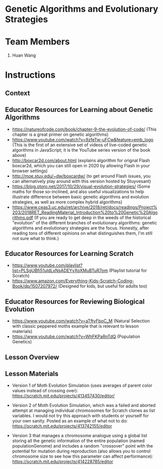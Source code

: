 # Genetic Algorithms and Evolutionary Strategies
# Team Members
1. Huan Wang


# Instructions

## Context


## Educator Resources for Learning about Genetic Algorithms
* https://natureofcode.com/book/chapter-9-the-evolution-of-code/ (This chapter is a great primer on genetic algorithms)
* https://www.youtube.com/watch?v=9zfeTw-uFCw&feature=emb_logo (This is the first of an extensive set of videos of live-coded genetic algorithms in JavaScript; it is the YouTube series version of the book above)
* http://boxcar2d.com/about.html (explains algorithm for orignal Flash boxcar2d, which you can still open in 2020 by allowing Flash in your browser settings)
* http://moe.stuy.edu/~dw/boxcardw/ (to get around Flash issues, you can alternatively play around with this version hosted by Stuyvesant)
* https://blog.otoro.net/2017/10/29/visual-evolution-strategies/ (Some maths for those so-inclined, and also useful visualizations to help illustrate difference between basic genetic algorithms and evolution strategies, as well as more complex hybrid algorithms) 
* https://www.ceas3.uc.edu/ret/archive/2018/ret/docs/readings/Project%203/2018RET_ReadingMaterial_Introduction%20to%20Genetic%20Algorithms.pdf (If you are ready to get deep in the weeds of the historical "evolution" of the different branches of evolutionary algorithms: genetic algorithms and evolutionary strategies are the focus. Honestly, after reading tons of different opinions on what distinguishes them, I'm still not sure what to think.)

## Educator Resources for Learning Scratch
* https://www.youtube.com/playlist?list=PLSgUBfi51uldLxNsADEYyXoXMuBTuR7om (Playlist tutorial for Scratch)
* https://www.amazon.com/Everything-Kids-Scratch-Coding-Book/dp/1507207972/ (Designed for kids, but useful for adults too)

## Educator Resources for Reviewing Biological Evolution 
* https://www.youtube.com/watch?v=aTftyFboC_M (Natural Selection with classic peppered moths example that is relevant to lesson materials)
* https://www.youtube.com/watch?v=WhFKPaRnTdQ (Population Genetics)

## Lesson Overview

## Lesson Materials

* Version 1 of Moth Evolution Simulation (uses averages of parent color values instead of crossing over): https://scratch.mit.edu/projects/413457430/editor/

* Version 2 of Moth Evolution Simulation, which was a failed and aborted attempt at managing individual chromosomes for Scratch clones as list variables. I would not try this approach with students or yourself for your own sanity. Posted as an example of what not to do: https://scratch.mit.edu/projects/413742155/editor

* Version 3 that manages a chromosome analogue using a global list storing all the genetic information of the entire population (named populationGenome) and includes a random "crossover" point with the potential for mutation during reproduction (also allows you to control chromosome size to see how this parameter can affect performance): https://scratch.mit.edu/projects/414228785/editor

